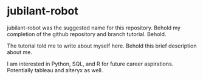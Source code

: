 # jubilant-robot


jubilant-robot was the suggested name for this repository. Behold my completion of the github repository and branch tutorial. Behold.

The tutorial told me to write about myself here. Behold this brief description about me. 

I am interested in Python, SQL, and R for future career aspirations. Potentially tableau and alteryx as well. 
